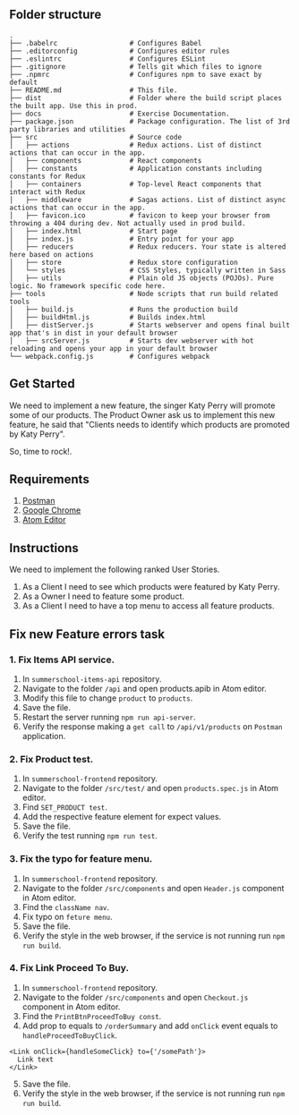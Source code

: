 ## Folder structure

```
.
├── .babelrc                  # Configures Babel
├── .editorconfig             # Configures editor rules
├── .eslintrc                 # Configures ESLint
├── .gitignore                # Tells git which files to ignore
├── .npmrc                    # Configures npm to save exact by default
├── README.md                 # This file.
├── dist                      # Folder where the build script places the built app. Use this in prod.
├── docs                      # Exercise Documentation.
├── package.json              # Package configuration. The list of 3rd party libraries and utilities
├── src                       # Source code
│   ├── actions               # Redux actions. List of distinct actions that can occur in the app.
│   ├── components            # React components
│   ├── constants             # Application constants including constants for Redux
│   ├── containers            # Top-level React components that interact with Redux
│   ├── middleware            # Sagas actions. List of distinct async actions that can occur in the app.
│   ├── favicon.ico           # favicon to keep your browser from throwing a 404 during dev. Not actually used in prod build.
│   ├── index.html            # Start page
│   ├── index.js              # Entry point for your app
│   ├── reducers              # Redux reducers. Your state is altered here based on actions
│   ├── store                 # Redux store configuration
│   └── styles                # CSS Styles, typically written in Sass
│   ├── utils                 # Plain old JS objects (POJOs). Pure logic. No framework specific code here.
├── tools                     # Node scripts that run build related tools
│   ├── build.js              # Runs the production build
│   ├── buildHtml.js          # Builds index.html
│   ├── distServer.js         # Starts webserver and opens final built app that's in dist in your default browser
│   ├── srcServer.js          # Starts dev webserver with hot reloading and opens your app in your default browser
└── webpack.config.js         # Configures webpack
```

## Get Started

We need to implement a new feature, the singer Katy Perry will promote some of our products. The Product Owner ask us to implement this new feature, he said that "Clients needs to identify which products are promoted by Katy Perry".

So, time to rock!.

## Requirements

1. [Postman](https://chrome.google.com/webstore/detail/postman/fhbjgbiflinjbdggehcddcbncdddomop?hl=en)
2. [Google Chrome](https://www.google.com/chrome/)
3. [Atom Editor](https://atom.io/)

## Instructions

We need to implement the following ranked User Stories.

1. As a Client I need to see which products were featured by Katy Perry.
2. As a Owner I need to feature some product.
3. As a Client I need to have a top menu to access all feature products.

## Fix new Feature errors task

### 1. Fix Items API service.

1. In `summerschool-items-api` repository.
2. Navigate to the folder `/api` and open products.apib in Atom editor.
3. Modify this file to change `product` to `products`.
4. Save the file.
5. Restart the server running `npm run api-server`.
6. Verify the response making a `get call` to `/api/v1/products` on `Postman` application.

### 2. Fix Product test.

1. In `summerschool-frontend` repository.
2. Navigate to the folder `/src/test/` and open `products.spec.js` in Atom editor.
3. Find `SET_PRODUCT test`.
4. Add the respective feature element for expect values.
5. Save the file.
6. Verify the test running `npm run test`.

### 3. Fix the typo for feature menu.

1. In `summerschool-frontend` repository.
2. Navigate to the folder `/src/components` and open `Header.js` component in Atom editor.
3. Find the `className nav`.
4. Fix typo on `feture menu`.
5. Save the file.
6. Verify the style in the web browser, if the service is not running run `npm run build`.

### 4. Fix Link Proceed To Buy.

1. In `summerschool-frontend` repository.
2. Navigate to the folder `/src/components` and open `Checkout.js` component in Atom editor.
3. Find the `PrintBtnProceedToBuy const`.
4. Add prop to equals to `/orderSummary` and add `onClick` event equals to `handleProceedToBuyClick`.

```
<Link onClick={handleSomeClick} to={'/somePath'}>
  Link text
</Link>
```

5. Save the file.
6. Verify the style in the web browser, if the service is not running run `npm run build`.